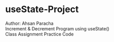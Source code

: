 # useState-Project
Author: Ahsan Paracha
<br>
Increment & Decrement Program using useState()
<br>
Class Assignment Practice Code
